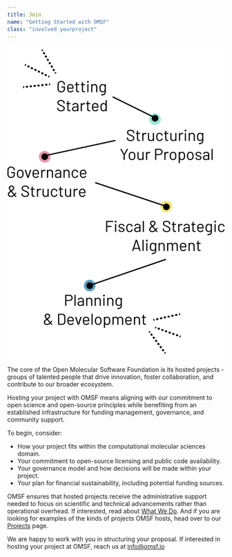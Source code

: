 ```yaml
---
title: Join
name: "Getting Started with OMSF"
class: "involved yourproject"
---
```


![Bring your project](/images/your-project.svg)

The core of the Open Molecular Software Foundation is its hosted projects - groups of talented people that drive innovation, foster collaboration, and contribute to our broader ecosystem.  

Hosting your project with OMSF means aligning with our commitment to open science and open-source principles while benefiting from an established infrastructure for funding management, governance, and community support.  

To begin, consider:  
- How your project fits within the computational molecular sciences domain.  
- Your commitment to open-source licensing and public code availability.  
- Your governance model and how decisions will be made within your project.  
- Your plan for financial sustainability, including potential funding sources.
  
OMSF ensures that hosted projects receive the administrative support needed to focus on scientific and technical advancements rather than operational overhead. If interested, read about [What We Do](https://omsf.io/resources/fiscalsponsorship/). And if you are looking for examples of the kinds of projects OMSF hosts, head over to our [Projects](https://omsf.io/programs/projects/) page.

We are happy to work with you in structuring your proposal. If interested in hosting your project at OMSF, reach us at [info@omsf.io](info@omsfio)
